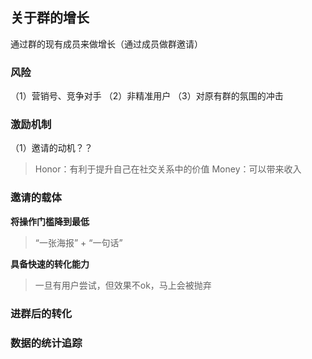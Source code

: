 


## 关于群的增长
通过群的现有成员来做增长（通过成员做群邀请）
### 风险
（1）营销号、竞争对手
（2）非精准用户
（3）对原有群的氛围的冲击
### 激励机制
（1）邀请的动机？？
>Honor：有利于提升自己在社交关系中的价值
>Money：可以带来收入
### 邀请的载体
**将操作门槛降到最低**
> “一张海报” + “一句话” 

**具备快速的转化能力**
>一旦有用户尝试，但效果不ok，马上会被抛弃
### 进群后的转化

### 数据的统计追踪
<!--stackedit_data:
eyJoaXN0b3J5IjpbODgzNzExNzIzXX0=
-->